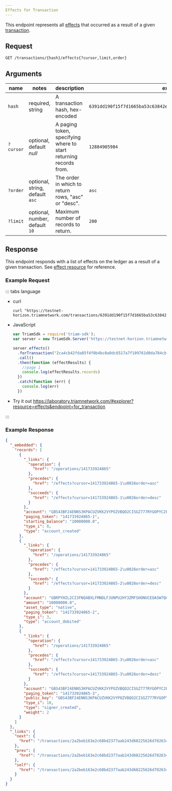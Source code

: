 ```yaml
---
Effects for Transaction
---
```


This endpoint represents all [effects](../resources/effect.md) that occurred as a result of a given [transaction](../resources/transaction.md).

## Request

```
GET /transactions/{hash}/effects{?cursor,limit,order}
```

## Arguments

| name     | notes                          | description                                                      | example                                                           |
| ------   | -------                        | -----------                                                      | -------                                                           |
| `hash`   | required, string               | A transaction hash, hex-encoded                                  | `6391dd190f15f7d1665ba53c63842e368f485651a53d8d852ed442a446d1c69a`|
| `?cursor`| optional, default _null_       | A paging token, specifying where to start returning records from.| `12884905984`                                                     |
| `?order` | optional, string, default `asc`| The order in which to return rows, "asc" or "desc".              | `asc`                                                             |
| `?limit` | optional, number, default `10` | Maximum number of records to return.                             | `200`                                                             |



## Response

This endpoint responds with a list of effects on the ledger as a result of a given transaction. See [effect resource](../resources/effect.md) for reference.


### Example Request
::: tabs language

- curl
  ```curl
  curl "https://testnet-horizon.triamnetwork.com/transactions/6391dd190f15f7d1665ba53c63842e368f485651a53d8d852ed442a446d1c69a/effects"
  ```
- JavaScript
  ```javascript
  var TriamSdk = require('triam-sdk');
  var server = new TriamSdk.Server('https://testnet-horizon.triamnetwork.com/');

  server.effects()
    .forTransaction("2ca4cb42fda85f4f0b4bc0a0dc6517a7f109761d0da784cb7c38fb6ee378b1b5")
    .call()
    .then(function (effectResults) {
      //page 1
      console.log(effectResults.records)
    })
    .catch(function (err) {
      console.log(err)
    })

  ```
- Try it out
  https://laboratory.triamnetwork.com/#explorer?resource=effects&endpoint=for_transaction

:::
### Example Response

```json
{
  "_embedded": {
    "records": [
      {
        "_links": {
          "operation": {
            "href": "/operations/141733924865"
          },
          "precedes": {
            "href": "/effects?cursor=141733924865-1\u0026order=asc"
          },
          "succeeds": {
            "href": "/effects?cursor=141733924865-1\u0026order=desc"
          }
        },
        "account": "GBS43BF24ENNS3KPACUZVKK2VYPOZVBQO2CISGZ777RYGOPYC2FT6S3K",
        "paging_token": "141733924865-1",
        "starting_balance": "10000000.0",
        "type_i": 0,
        "type": "account_created"
      },
      {
        "_links": {
          "operation": {
            "href": "/operations/141733924865"
          },
          "precedes": {
            "href": "/effects?cursor=141733924865-2\u0026order=asc"
          },
          "succeeds": {
            "href": "/effects?cursor=141733924865-2\u0026order=desc"
          }
        },
        "account": "GBRPYHIL2CI3FNQ4BXLFMNDLFJUNPU2HY3ZMFSHONUCEOASW7QC7OX2H",
        "amount": "10000000.0",
        "asset_type": "native",
        "paging_token": "141733924865-2",
        "type_i": 3,
        "type": "account_debited"
      },
      {
        "_links": {
          "operation": {
            "href": "/operations/141733924865"
          },
          "precedes": {
            "href": "/effects?cursor=141733924865-3\u0026order=asc"
          },
          "succeeds": {
            "href": "/effects?cursor=141733924865-3\u0026order=desc"
          }
        },
        "account": "GBS43BF24ENNS3KPACUZVKK2VYPOZVBQO2CISGZ777RYGOPYC2FT6S3K",
        "paging_token": "141733924865-3",
        "public_key": "GBS43BF24ENNS3KPACUZVKK2VYPOZVBQO2CISGZ777RYGOPYC2FT6S3K",
        "type_i": 10,
        "type": "signer_created",
        "weight": 2
      }
    ]
  },
  "_links": {
    "next": {
      "href": "/transactions/2a2beb163e2c68bd2377aab243d68225626d70263444a85556ec7271d4e46e03/effects?order=asc\u0026limit=10\u0026cursor=141733924865-3"
    },
    "prev": {
      "href": "/transactions/2a2beb163e2c68bd2377aab243d68225626d70263444a85556ec7271d4e46e03/effects?order=desc\u0026limit=10\u0026cursor=141733924865-1"
    },
    "self": {
      "href": "/transactions/2a2beb163e2c68bd2377aab243d68225626d70263444a85556ec7271d4e46e03/effects?order=asc\u0026limit=10\u0026cursor="
    }
  }
}
```
